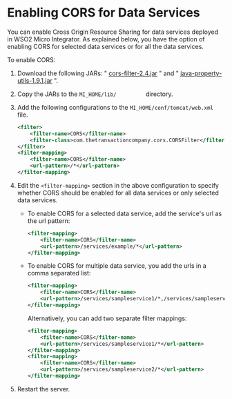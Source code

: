 # Enabling CORS for Data Services

You can enable Cross Origin Resource Sharing for data services deployed
in WSO2 Micro Integrator. As explained below, you have the option of
enabling CORS for selected data services or for all the data services.

To enable CORS:

1.  Download the following JARs: "
    [cors-filter-2.4.jar](https://docs.wso2.com/search.maven.org/remotecontent?filepath=com/thetransactioncompany/cors-filter/2.4/cors-filter-2.4.jar)
    " and "
    [java-property-utils-1.9.1.jar](https://docs.wso2.com/search.maven.org/remotecontent?filepath=com/thetransactioncompany/java-property-utils/1.9.1/java-property-utils-1.9.1.jar)
    ".
2.  Copy the JARs to the `MI_HOME/lib/         ` directory.
3.  Add the following configurations to the `MI_HOME/conf/tomcat/web.xml` file.

    ```xml
    <filter>  
        <filter-name>CORS</filter-name>
        <filter-class>com.thetransactioncompany.cors.CORSFilter</filter-class>  
    </filter>
    <filter-mapping>
        <filter-name>CORS</filter-name>
        <url-pattern>/*</url-pattern>
    </filter-mapping>
    ```

4.  Edit the `<filter-mapping>` section in the above configuration to specify whether CORS should be enabled for all data services or only selected data services.

    -   To enable CORS for a selected data service, add the service's url as the url pattern:

        ```xml
        <filter-mapping>
            <filter-name>CORS</filter-name>
            <url-pattern>/services/example/*</url-pattern>
        </filter-mapping>
        ```

    -   To enable CORS for multiple data service, you add the urls in a comma separated list:

        ```xml
        <filter-mapping>
            <filter-name>CORS</filter-name>
            <url-pattern>/services/sampleservice1/*,/services/sampleservice2/*</url-pattern>
        </filter-mapping>
        ```

        Alternatively, you can add two separate filter mappings:

        ```xml
        <filter-mapping>
            <filter-name>CORS</filter-name>
            <url-pattern>/services/sampleservice1/*</url-pattern>
        </filter-mapping>
        <filter-mapping>
            <filter-name>CORS</filter-name>
            <url-pattern>/services/sampleservice2/*</url-pattern>
        </filter-mapping>
        ```

5.  Restart the server.
